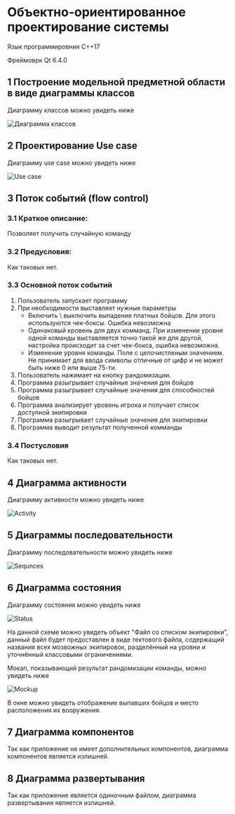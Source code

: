 # Объектно-ориентированное проектирование системы

Язык программировния С++17

Фреймоврк Qt 6.4.0

## 1 Построение модельной предметной области в виде диаграммы классов

Диаграмму классов можно увидеть ниже

![Диаграмма классов](classDiagram/ClassDiagram.png)

## 2 Проектирование Use case

Диаграмму use case можно увидеть ниже

![Use case](useCase/userCase.jpg)

## 3 Поток событий (flow control)

### 3.1 Краткое описание:

Позволяет получить случайную команду

### 3.2 Предусловия:

Как таковых нет.

### 3.3 Основной поток событий

 1. Пользователь запускает программу
 2. При необходимости выставляет нужные параметры
    * Включить \ выключить выпадение платных бойцов. Для этого используются чек-боксы. Ошибка невозможна
    * Одинаковый кровень для двух комманд. При изменении уровня одной команды выставляется точно такой же для другой, настройка происходит за счет чек-бокса, ошибка невозможна.
    * Изменение уровня команды. Поле с целочистленым значением. Не принимает для ввода символы отличные от цифр и не может быть ниже 0 или выше 75-ти.
 3. Пользователь нажимает на кнопку рандомизации.
 4. Программа разыгрывает случайные значения для бойцов
 5. Программа разыгрывает случайные значения для способностей бойцов
 6. Программа анализирует уровень игрока и получает список доступной экипировки
 7. Программа разыгрывает случайные значения для экипировки
 8. Программа выводит результат полученной комманды

### 3.4 Постусловия

Как таковых нет.

## 4 Диаграмма активности

Диаграмму активности можно увидеть ниже

![Activity](activityDiagram/randoming.png)

## 5  Диаграммы последовательности

Диаграмму последовательности можно увидеть ниже

![Sequnces](sequncesDiagram/sequence.jpg)

## 6 Диаграмма состояния

Диаграмму состояния можно увидеть ниже

![Status](statusDiagram/status.png)

На данной схеме можно увидеть объект "Файл со списком экипировки", данный файл будет предоставлен в виде тектового файла, содержащий названия всех мозвожных экипировок, разделённый на уровни и уточнённый классовыми ограничениями.

Мокап, показывающий результат рандомизации команды, можно увидеть ниже

![Mockup](../SRS/%D0%B8%D1%81%D1%85%D0%BE%D0%B4%D0%BD%D0%B8%D0%BA%D0%B8/randomMocap.png)

В окне можно увидеть отображение выпавших бойцов и место расположения их вооружения.

## 7 Диаграмма компонентов

Так как приложение не имеет дополнительных компонентов, диаграмма компонентов является излишней.

## 8 Диаграмма развертывания

Так как приложение является одиночным файлом, диаграмма развертывания является излишней.
